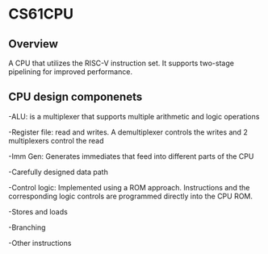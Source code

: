 # CS61CPU

## Overview
A CPU that utilizes the RISC-V instruction set. It supports two-stage pipelining for improved performance.

## CPU design componenets

-ALU:  is a multiplexer that supports multiple arithmetic and logic operations

-Register file: read and writes. A demultiplexer controls the writes and 2 multiplexers control the read

-Imm Gen: Generates immediates that feed into different parts of the CPU

-Carefully designed data path 

-Control logic: Implemented using a ROM approach. Instructions and the corresponding logic controls are programmed directly into the CPU ROM.

-Stores and loads

-Branching

-Other instructions 
